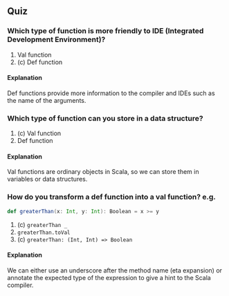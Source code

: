 ## Quiz

### Which type of function is more friendly to IDE (Integrated Development Environment)?

1. Val function
1. (c) Def function

#### Explanation

Def functions provide more information to the compiler and IDEs such as the name of the arguments.

### Which type of function can you store in a data structure?

1. (c) Val function
1. Def function

#### Explanation

Val functions are ordinary objects in Scala, so we can store them in variables or data structures.

### How do you transform a def function into a val function? e.g. 

```scala   
def greaterThan(x: Int, y: Int): Boolean = x >= y
```

1. (c) `greaterThan _`
1. `greaterThan.toVal`
1. (c) `greaterThan: (Int, Int) => Boolean`

#### Explanation

We can either use an underscore after the method name (eta expansion) or annotate the expected type of the expression 
to give a hint to the Scala compiler.